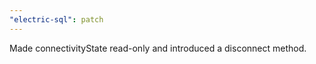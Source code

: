 ```yaml
---
"electric-sql": patch
---
```


Made connectivityState read-only and introduced a disconnect method.
